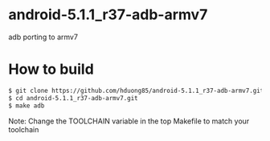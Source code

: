 # android-5.1.1_r37-adb-armv7
adb porting to armv7

# How to build
```bash
$ git clone https://github.com/hduong85/android-5.1.1_r37-adb-armv7.git
$ cd android-5.1.1_r37-adb-armv7.git
$ make adb
```
Note: Change the TOOLCHAIN variable in the top Makefile to match your toolchain
